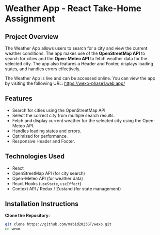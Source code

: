 # Weather App - React Take-Home Assignment

## Project Overview
The Weather App allows users to search for a city and view the current weather conditions. The app makes use of the **OpenStreetMap API** to search for cities and the **Open-Meteo API** to fetch weather data for the selected city. The app also features a Header and Footer, displays loading states, and handles errors effectively.

The Weather App is live and can be accessed online. You can view the app by visiting the following URL: https://wexo-phase1.web.app/

## Features
- Search for cities using the OpenStreetMap API.
- Select the correct city from multiple search results.
- Fetch and display current weather for the selected city using the Open-Meteo API.
- Handles loading states and errors.
- Optimized for performance.
- Responsive Header and Footer.

## Technologies Used
- React
- OpenStreetMap API (for city search)
- Open-Meteo API (for weather data)
- React Hooks (`useState`, `useEffect`)
- Context API / Redux / Zustand (for state management)

## Installation Instructions

**Clone the Repository:**
   ```bash
   git clone https://github.com/mabid2023GT/wexo.git
   cd wexo
